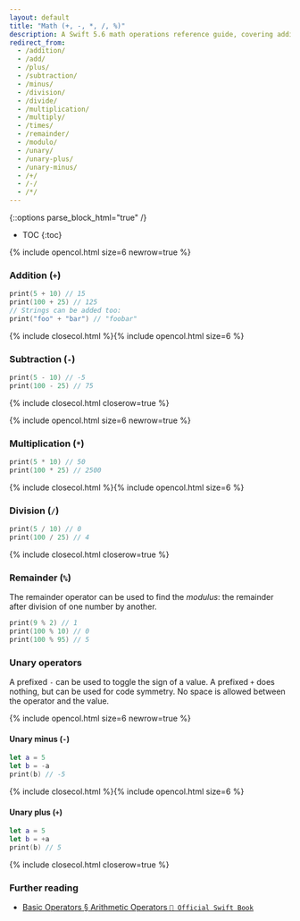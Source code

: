 ```yaml
---
layout: default
title: "Math (+, -, *, /, %)"
description: A Swift 5.6 math operations reference guide, covering addition, subtraction, multiplication, division, and remainder (modulo).
redirect_from:
  - /addition/
  - /add/
  - /plus/
  - /subtraction/
  - /minus/
  - /division/
  - /divide/
  - /multiplication/
  - /multiply/
  - /times/
  - /remainder/
  - /modulo/
  - /unary/
  - /unary-plus/
  - /unary-minus/
  - /+/
  - /-/
  - /*/
---
```

{::options parse_block_html="true" /}

* TOC
{:toc}

{% include opencol.html size=6 newrow=true %}

### Addition (`+`)

```swift
print(5 + 10) // 15
print(100 + 25) // 125
// Strings can be added too:
print("foo" + "bar") // "foobar"
```

{% include closecol.html %}{% include opencol.html size=6 %}

### Subtraction (`-`)

```swift
print(5 - 10) // -5
print(100 - 25) // 75
```

{% include closecol.html closerow=true %}

{% include opencol.html size=6 newrow=true %}

### Multiplication (`*`)

```swift
print(5 * 10) // 50
print(100 * 25) // 2500
```

{% include closecol.html %}{% include opencol.html size=6 %}

### Division (`/`)

```swift
print(5 / 10) // 0
print(100 / 25) // 4
```

{% include closecol.html closerow=true %}

### Remainder (`%`)

The remainder operator can be used to find the _modulus_: the remainder after division of one number by another.

```swift
print(9 % 2) // 1
print(100 % 10) // 0
print(100 % 95) // 5
```

### Unary operators

A prefixed `-` can be used to toggle the sign of a value. A prefixed `+` does nothing, but can be used for code symmetry. No space is allowed between the operator and the value.

{% include opencol.html size=6 newrow=true %}

#### Unary minus (`-`)

```swift
let a = 5
let b = -a
print(b) // -5
```

{% include closecol.html %}{% include opencol.html size=6 %}

#### Unary plus (`+`)

```swift
let a = 5
let b = +a
print(b) // 5
```

{% include closecol.html closerow=true %}

### Further reading

* [Basic Operators § Arithmetic Operators `📖 Official Swift Book`](https://docs.swift.org/swift-book/LanguageGuide/BasicOperators.html#ID63)
